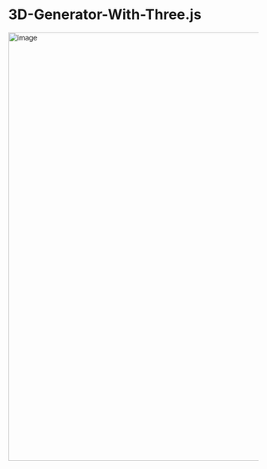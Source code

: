 # 3D-Generator-With-Three.js
<img width="1918" height="864" alt="image" src="https://github.com/user-attachments/assets/4e507c9f-b3d7-4f06-982f-da20e6ce0cda" />

